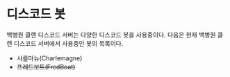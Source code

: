 # 디스코드 봇
백병원 클랜 디스코드 서버는 다양한 디스코드 봇을 사용중이다. 다음은 현재 백병원 클랜 디스코드 서버에서 사용중인 봇의 목록이다.

* 샤를마뉴(Charlemagne)
* ~~프레드보트(FredBoat)~~
